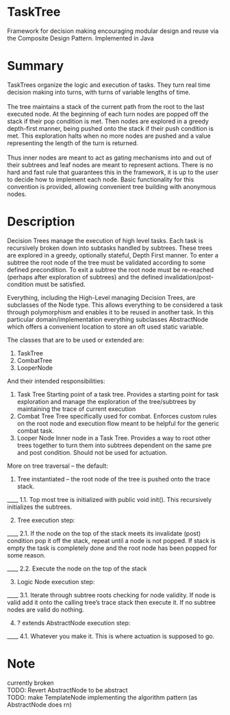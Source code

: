 # TaskTree
Framework for decision making encouraging modular design and reuse via the Composite Design Pattern. Implemented in Java

# Summary

TaskTrees organize the logic and execution of tasks. They turn real time decision making into turns, with turns of variable lengths of time.</br></br>
The tree maintains a stack of the current path from the root to the last executed node. At the beginning of each turn nodes are popped off the stack if their pop condition is met. Then nodes are explored in a greedy depth-first manner, being pushed onto the stack if their push condition is met. This exploration halts when no more nodes are pushed and a value representing the length of the turn is returned.</br></br>
Thus inner nodes are meant to act as gating mechanisms into and out of their subtrees and leaf nodes are meant to represent actions. There is no hard and fast rule that guarantees this in the framework, it is up to the user to decide how to implement each node. Basic functionality for this convention is provided, allowing convenient tree building with anonymous nodes.

# Description

Decision Trees manage the execution of high level tasks. Each task is recursively broken down into subtasks handled by subtrees. These trees are explored in a greedy, optionally stateful, Depth First manner. To enter a subtree the root node of the tree must be validated according to some defined precondition. To exit a subtree the root node must be re-reached (perhaps after exploration of subtrees) and the defined invalidation/post-condition must be satisfied.

Everything, including the High-Level managing Decision Trees, are subclasses of the Node type. This allows everything to be considered a task through polymorphism and enables it to be reused in another task. In this particular domain/implementation everything subclasses AbstractNode which offers a convenient location to store an oft used static variable.

The classes that are to be used or extended are:

1. TaskTree
2. CombatTree
3. LooperNode

And their intended responsibilities:

1. Task Tree
Starting point of a task tree. Provides a starting point for task exploration and manage the             exploration of the tree/subtrees by maintaining the trace of current execution
2. Combat Tree
Tree specifically used for combat. Enforces custom rules on the root node and execution flow meant to be helpful for the generic combat task.
3. Looper Node
Inner node in a Task Tree. Provides a way to root other trees together to turn them into             subtrees dependent on the same pre and post condition. Should not be used for actuation.

More on tree traversal – the default:

1. Tree instantiated – the root node of the tree is pushed onto the trace stack.

____ 1.1. Top most tree is initialized with public void init(). This recursively initializes the subtrees.

2. Tree execution step:

____ 2.1. If the node on the top of the stack meets its invalidate (post) condition pop it off the stack, repeat until a node is not popped. If stack is empty the task is completely done and the root node has been popped for some reason.

____ 2.2. Execute the node on the top of the stack

3. Logic Node execution step:

____ 3.1. Iterate through subtree roots checking for node validity. If node is valid add it onto the             calling tree’s trace stack then execute it. If no subtree nodes are valid do nothing.

4. ? extends AbstractNode execution step:

____ 4.1. Whatever you make it. This is where actuation is supposed to go.

# Note

currently broken</br>
TODO: Revert AbstractNode to be abstract</br>
TODO: make TemplateNode implementing the algorithm pattern (as AbstractNode does rn)

